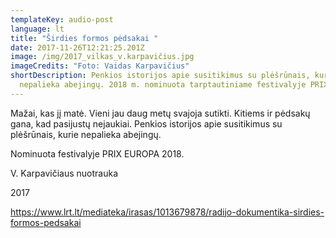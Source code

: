 ```yaml
---
templateKey: audio-post
language: lt
title: "Širdies formos pėdsakai "
date: 2017-11-26T12:21:25.201Z
image: /img/2017_vilkas_v.karpavičius.jpg
imageCredits: "Foto: Vaidas Karpavičius"
shortDescription: Penkios istorijos apie susitikimus su plėšrūnais, kurie
  nepalieka abejingų. 2018 m. nominuota tarptautiniame festivalyje PRIX EUROPA.
---
```


Mažai, kas jį matė. Vieni jau daug metų svajoja sutikti. Kitiems ir pėdsakų gana, kad pasijustų nejaukiai. Penkios istorijos apie susitikimus su plėšrūnais, kurie nepalieka abejingų. 

Nominuota festivalyje PRIX EUROPA 2018.

V. Karpavičiaus nuotrauka

2017

https://www.lrt.lt/mediateka/irasas/1013679878/radijo-dokumentika-sirdies-formos-pedsakai

